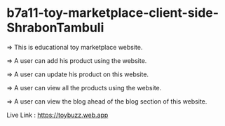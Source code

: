 # b7a11-toy-marketplace-client-side-ShrabonTambuli

=> This is educational toy marketplace website.

=> A user can add his product using the website.

=> A user can update his product on this website.

=> A user can view all the products using the website.

=> A user can view the blog ahead of the blog section of this website.


Live Link :  https://toybuzz.web.app